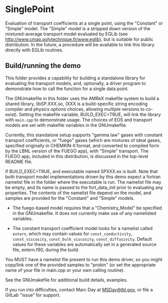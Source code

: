 # SinglePoint

Evaluation of transport coefficients at a single point, using the "Constant" or "Simple" model.  The
"Simple" model is a stripped down version of the mixtured-average transport model evaluated by 
EGLib (see http://www.cmap.polytechnique.fr/www.eglib), but is suitable for public distribution.
In the future, a procedure will be available to link this library directly with EGLib routines.

## Build/running the demo

This folder provides a capability for building a standalone library for evaluating the transport
models, and, optionally, a driver program to demonstrate how to call the function for a single data point.

The GNUmakefile in this folder uses the AMReX makefile system to build a shared library, libSP.XXX.so, 
(XXX is a build-specific string encoding compiler and physics options choices, allowing multiple versions
to co-exist).  Setting the makefile variable, BUILD_EXEC=TRUE, will link the library with `main.cpp`
to demonstrate usage.  The choices of EOS and transport models are set with makefile variables in the 
GNUmakefile.

Currently, this standalone setup supports "gamma law" gases with constant transport coefficients,
or "fuego" gases (which are mixtures of ideal gases, specified originally in CHEMKIN-II format, and
converted to compiled form by the LBNL version of the FUEGO app), with "Simple" transport.  The
FUEGO app, included in this distribution, is discussed in the top-level README file.

If BUILD_EXEC=TRUE, and executable named SPXXX.ex is built. Note that both transport model implementations 
driven by this demo expect a fortran namelist file in the folder where the executable is run.  The namelist file
may be empty, and its name is passed to the fort_data_init prior to evaluating any properties. The contents
of the namelist file depend on the model, and samples are provided for the "Constant" and "Simple" models.

* The fuego-based model requires that a "Chemistry_Model" be specified in the GNUmakefile.  It does not
currently make use of any namelisted variables.

* The constant transport coefficient model looks for a namelist called `extern`, which may contain
values for `const_conductivity`, `const_viscosity`, `const_bulk_viscosity`, `const_diffusivity`.  Default
values for these variables are automatically set in a generated source file, extern.f90, during the
build.

You MUST have a namelist file present to run this demo driver, so you might copy/link one of the
provided samples to "probin" (or set the appropriate name of your file in main.cpp or your own calling routine).

See the GNUmakefile for additional build details, examples.

If you run into difficulties, contact Marc Day at MSDay@lbl.gov, or file a GitLab "issue" for support.
